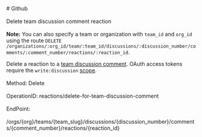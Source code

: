 <br>#     Github</br>
<br>Delete team discussion comment reaction</br>
<br>**Note:** You can also specify a team or organization with `team_id` and `org_id` using the route `DELETE /organizations/:org_id/team/:team_id/discussions/:discussion_number/comments/:comment_number/reactions/:reaction_id`.

Delete a reaction to a [team discussion comment](https://developer.github.com/v3/teams/discussion_comments/). OAuth access tokens require the `write:discussion` [scope](https://developer.github.com/apps/building-oauth-apps/understanding-scopes-for-oauth-apps/).</br>
<br>Method: Delete</br>
<br>OperationID: reactions/delete-for-team-discussion-comment</br>
<br>EndPoint:</br>
<br>/orgs/{org}/teams/{team_slug}/discussions/{discussion_number}/comments/{comment_number}/reactions/{reaction_id}</br>
